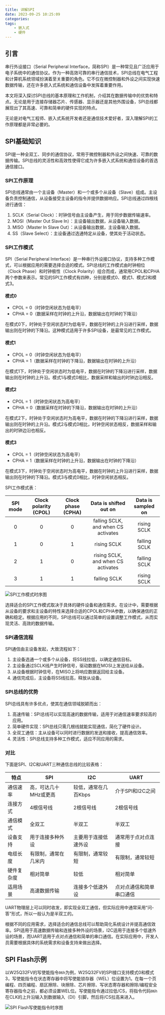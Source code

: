 ```yaml
---
title: 详解SPI
date: 2023-09-25 10:25:09
categories:
tags:
    - 嵌入式
    - 硬件
---
```


## 引言

串行外设接口（Serial Peripheral Interface，简称SPI）是一种常见且广泛应用于电子系统中的通信协议。作为一种高效可靠的串行通信技术，SPI总线在电气工程和计算机系统领域扮演着至关重要的角色。它不仅在微控制器和外设之间实现快速数据传输，还在许多嵌入式系统和通信设备中发挥着重要作用。

本文将深入探讨SPI总线的基本原理和工作机制，介绍其在数据传输中的优势和特点。无论是用于连接存储器芯片、传感器、显示器还是其他外围设备，SPI总线都展现出了其高速、可靠和简单的硬件实现的特点。

无论是对电气工程师、嵌入式系统开发者还是通信技术爱好者，深入理解SPI的工作原理都是非常必要的。

## SPI基础知识

SPI是一种全双工、同步的通信协议，常用于微控制器和外设之间快速、可靠的数据传输。SPI总线的灵活性和高效性使得它成为许多嵌入式系统和通信设备的首选通信接口。

<!-- more -->

### SPI工作原理

SPI总线通常由一个主设备（Master）和一个或多个从设备（Slave）组成。主设备负责控制通信，从设备接受主设备的指令并提供数据响应。SPI总线通过四根线进行通信：

1. SCLK（Serial Clock）：时钟信号由主设备产生，用于同步数据传输速率。
2. MOSI（Master Out Slave In）：主设备输出数据，从设备输入数据。
3. MISO（Master In Slave Out）：从设备输出数据，主设备输入数据。
4. SS（Slave Select）：主设备通过选通特定从设备，使其处于活动状态。

### SPI工作模式

SPI（Serial Peripheral Interface）是一种串行外设接口协议，支持多种工作模式，可以根据应用的需要选择合适的模式。SPI总线的工作模式由时钟相位（Clock Phase）和时钟极性（Clock Polarity）组合而成，通常用CPOL和CPHA两个参数来表示。常见的SPI工作模式有四种，分别是模式0、模式1、模式2和模式3。

#### 模式0

- CPOL = 0（时钟空闲状态为低电平）
- CPHA = 0（数据采样在时钟的上升沿，数据输出在时钟的下降沿）

在模式0下，时钟处于空闲状态时为低电平，数据在时钟的上升沿进行采样，数据输出则在时钟的下降沿。这种模式适用于许多SPI设备，是最常见的工作模式。

#### 模式1

- CPOL = 0（时钟空闲状态为低电平）
- CPHA = 1（数据采样在时钟的下降沿，数据输出在时钟的上升沿）

在模式1下，时钟处于空闲状态时为低电平，数据在时钟的下降沿进行采样，数据输出则在时钟的上升沿。模式1与模式0相比，数据采样和输出的时钟边沿相反。

#### 模式2

- CPOL = 1（时钟空闲状态为高电平）
- CPHA = 0（数据采样在时钟的下降沿，数据输出在时钟的上升沿）

在模式2下，时钟处于空闲状态时为高电平，数据在时钟的下降沿进行采样，数据输出则在时钟的上升沿。模式2与模式0相比，时钟空闲状态相反，数据采样和输出的时钟边沿也相反。

#### 模式3

- CPOL = 1（时钟空闲状态为高电平）
- CPHA = 1（数据采样在时钟的上升沿，数据输出在时钟的下降沿）

在模式3下，时钟处于空闲状态时为高电平，数据在时钟的上升沿进行采样，数据输出则在时钟的下降沿。模式3与模式0相比，时钟空闲状态相反。

SPI工作模式表：

| SPI mode | Clock polarity (CPOL) | Clock phase (CPHA) | Data is shifted out on | Data is sampled on |
|:--------:|:---------------------:|:------------------:|:---------------------:|:-----------------:|
|    0     |           0           |         0          |  falling SCLK, and when CS activates  |    rising SCLK    |
|    1     |           0           |         1          |            rising SCLK                |    falling SCLK   |
|    2     |           1           |         0          |  rising SCLK, and when CS activates   |    falling SCLK   |
|    3     |           1           |         1          |            falling SCLK               |    rising SCLK    |

![SPI工作模式时序图](https://imgs.boringhex.top/blog/20230727170829.png)

选择适合的SPI工作模式取决于具体的硬件设备和通信需求。在设计中，需要根据从设备的要求和主设备的特性来选择合适的CPOL和CPHA参数，以确保通信的正确和稳定。根据应用的不同，SPI总线可以通过简单的设置调整工作模式，从而实现灵活、高效的数据传输。

### SPI通信流程

SPI通信由主设备发起，大致流程如下：

1. 主设备选通一个或多个从设备，将SS线拉低，以确定通信目标。
2. 主设备通过SCLK线产生时钟信号，驱动数据在MOSI上发送给从设备。
3. 从设备根据时钟信号，在MISO上将响应数据返回给主设备。
4. 通信完成后，主设备将SS线拉高，释放从设备。

### SPI总线的优势

SPI总线具有许多优点，使其在通信领域脱颖而出：

1. 高速传输：SPI总线可以实现高速的数据传输，适用于对通信速率要求较高的应用。
2. 简单硬件实现：SPI总线只需几根线就能实现通信，简化了硬件设计。
3. 全双工通信：主从设备可以同时进行数据的发送和接收，提高通信效率。
4. 灵活性：SPI总线支持多种工作模式，适应不同应用的需求。

### 对比

下面是SPI、I2C和UART三种通信总线的比较表格：

| 特点          | SPI                     | I2C                      | UART                      |
|---------------|-------------------------|--------------------------|---------------------------|
| 通信速率      | 高，可达几十MHz或更高  | 较低，通常在几百Kbps    | 介于SPI和I2C之间          |
| 连接方式      | 4根信号线               | 2根信号线                | 2根信号线                 |
| 通信模式      | 全双工                  | 半双工                   | 半双工                    |
| 设备支持      | 用于连接多种外设        | 主要用于连接低速外设     | 通常用于点对点连接        |
| 电缆长度      | 有限制，通常在几米内    | 有限制，通常较短         | 有限制，通常较短          |
| 硬件复杂度    | 相对简单                | 较低                     | 相对简单                  |
| 适用场景      | 高速数据传输           | 连接多个低速外设         | 点对点通信和简单串口通信  |

UART物理层上可以同时收发，即实现全双工通信，但实际应用中通常采用“问-答”形式，所以一般认为是半双工的。

根据不同的应用需求，选择适合的通信总线可以帮助简化系统设计并提高通信效率。SPI适用于高速数据传输和连接多种外设的场景，I2C适用于连接多个低速外设的场景，而UART适用于点对点通信和简单的串口通信。在实际应用中，开发人员需要根据具体的系统需求和设备支持来做出选择。

## SPI Flash示例

以W25Q32FV的写使能指令`06h`为例，W25Q32FV的SPI接口支持模式0和模式3，写使能指令在状态寄存器中将写使能锁存器（WEL）位设置为1。在每一个页编程、四页编程、扇区擦除、块擦除、芯片擦除、写状态寄存器和擦除/编程安全寄存器指令之前，都必须设置WEL位。写使能指令通过拉低/CS，将指令代码`06h`在CLK的上升沿输入到数据输入（DI）引脚，然后将/CS拉高来进入。

![SPI Flash写使能指令时序图](https://imgs.boringhex.top/blog/20230725122003.png)
